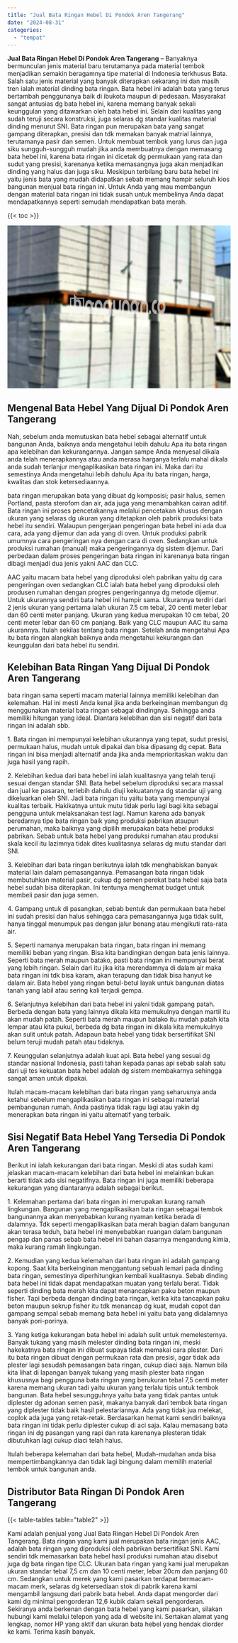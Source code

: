 ```yaml
---
title: "Jual Bata Ringan Hebel Di Pondok Aren Tangerang"
date: "2024-08-31"
categories: 
  - "tempat"
---
```


**Jual Bata Ringan Hebel Di Pondok Aren Tangerang** – Banyaknya bermunculan jenis material baru terutamanya pada material tembok menjadikan semakin beragamnya tipe material di Indonesia terkhusus Bata. Salah satu jenis material yang banyak diterapkan sekarang ini dan masih tren ialah material dinding bata ringan. Bata hebel ini adalah bata yang terus bertambah penggunanya baik di ibukota maupun di pedesaan. Masyarakat sangat antusias dg bata hebel ini, karena memang banyak sekali keunggulan yang ditawarkan oleh bata hebel ini. Selain dari kualitas yang sudah teruji secara konstruksi, juga selaras dg standar kualitas material dinding menurut SNI. Bata ringan pun merupakan bata yang sangat gampang diterapkan, presisi dan tdk memakan banyak matrial lainnya, terutamanya pasir dan semen. Untuk membuat tembok yang lurus dan juga siku sungguh-sungguh mudah jika anda membuatnya dengan memasang bata hebel ini, karena bata ringan ini dicetak dg permukaan yang rata dan sudut yang presisi, karenanya ketika memasangnya juga akan menjadikan dinding yang halus dan juga siku. Meskipun terbilang baru bata hebel ini yaitu jenis bata yang mudah didapatkan sebab memang hampir seluruh kios bangunan menjual bata ringan ini. Untuk Anda yang mau membangun dengan material bata ringan ini tidak susah untuk membelinya Anda dapat mendapatkannya seperti semudah mendapatkan bata merah.

{{< toc >}}

![Jual Bata Ringan Hebel Di Pondok Aren Tangerang](/images/jual-hebel-murah-03.png)

## Mengenal Bata Hebel Yang Dijual Di Pondok Aren Tangerang

Nah, sebelum anda memutuskan bata hebel sebagai alternatif untuk bangunan Anda, baiknya anda mengetahui lebih dahulu Apa itu bata ringan apa kelebihan dan kekurangannya. Jangan sampe Anda menyesal dikala anda telah menerapkannya atau anda merasa harganya terlalu mahal dikala anda sudah terlanjur mengaplikasikan bata ringan ini. Maka dari itu semestinya Anda mengetahui lebih dahulu Apa itu bata ringan, harga, kwalitas dan stok ketersediaannya.

bata ringan merupakan bata yang dibuat dg komposisi; pasir halus, semen Portland, pasta sterofom dan air, ada juga yang menambahkan cairan aditif. Bata ringan ini proses pencetakannya melalui pencetakan khusus dengan ukuran yang selaras dg ukuran yang ditetapkan oleh pabrik produksi bata hebel itu sendiri. Walaupun pengerjaan pengeringan bata hebel ini ada dua cara, ada yang dijemur dan ada yang di oven. Untuk produksi pabrik umumnya cara pengeringan nya dengan cara di oven. Sedangkan untuk produksi rumahan (manual) maka pengeringannya dg sistem dijemur. Dari perbedaan dalam proses pengeringan bata ringan ini karenanya bata ringan dibagi menjadi dua jenis yakni AAC dan CLC.

AAC yaitu macam bata hebel yang diproduksi oleh pabrikan yaitu dg cara pengeringan oven sedangkan CLC ialah bata hebel yang diproduksi oleh produsen rumahan dengan progres pengeringannya dg metode dijemur. Untuk ukurannya sendiri bata hebel ini hampir sama. Ukurannya terdiri dari 2 jenis ukuran yang pertama ialah ukuran 7.5 cm tebal, 20 centi meter lebar dan 60 centi meter panjang. Ukuran yang kedua merupakan 10 cm tebal, 20 centi meter lebar dan 60 cm panjang. Baik yang CLC maupun AAC itu sama ukurannya. Itulah sekilas tentang bata ringan. Setelah anda mengetahui Apa itu bata ringan alangkah baiknya anda mengetahui kekurangan dan keunggulan dari bata hebel itu sendiri.

## Kelebihan Bata Ringan Yang Dijual Di Pondok Aren Tangerang

bata ringan sama seperti macam material lainnya memiliki kelebihan dan kelemahan. Hal ini mesti Anda kenal jika anda berkeinginan membangun dg menggunakan material bata ringan sebagai dindingnya. Sehingga anda memiliki hitungan yang ideal. Diantara kelebihan dan sisi negatif dari bata ringan ini adalah sbb.

1\. Bata ringan ini mempunyai kelebihan ukurannya yang tepat, sudut presisi, permukaan halus, mudah untuk dipakai dan bisa dipasang dg cepat. Bata ringan ini bisa menjadi alternatif anda jika anda memprioritaskan waktu dan juga hasil yang rapih.

2\. Kelebihan kedua dari bata hebel ini ialah kualitasnya yang telah teruji sesuai dengan standar SNI. Bata hebel sebelum diproduksi secara massal dan jual ke pasaran, terlebih dahulu diuji kekuatannya dg standar uji yang dikeluarkan oleh SNI. Jadi bata ringan itu yaitu bata yang mempunyai kualitas terbaik. Hakikatnya untuk mutu tidak perlu lagi bagi kita sebagai pengguna untuk melaksanakan test lagi. Namun karena ada banyak beredarnya tipe bata ringan baik yang produksi pabrikan ataupun perumahan, maka baiknya yang dipilih merupakan bata hebel produksi pabrikan. Sebab untuk bata hebel yang produksi rumahan atau produksi skala kecil itu lazimnya tidak dites kualitasnya selaras dg mutu standar dari SNI.

3\. Kelebihan dari bata ringan berikutnya ialah tdk menghabiskan banyak material lain dalam pemasangannya. Pemasangan bata ringan tidak membutuhkan material pasir, cukup dg semen perekat bata hebel saja bata hebel sudah bisa diterapkan. Ini tentunya menghemat budget untuk membeli pasir dan juga semen.

4\. Gampang untuk di pasangkan, sebab bentuk dan permukaan bata hebel ini sudah presisi dan halus sehingga cara pemasangannya juga tidak sulit, hanya tinggal menumpuk pas dengan jalur benang atau mengikuti rata-rata air.

5\. Seperti namanya merupakan bata ringan, bata ringan ini memang memiliki beban yang ringan. Bisa kita bandingkan dengan bata jenis lainnya. Seperti bata merah maupun batako, pasti bata ringan ini mempunyai berat yang lebih ringan. Selain dari itu jika kita merendamnya di dalam air maka bata ringan ini tdk bisa karam, akan terapung dan tidak bisa hanyut ke dalam air. Bata hebel yang ringan betul-betul layak untuk bangunan diatas tanah yang labil atau sering kali terjadi gempa.

6\. Selanjutnya kelebihan dari bata hebel ini yakni tidak gampang patah. Berbeda dengan bata yang lainnya dikala kita memukulnya dengan martil itu akan mudah patah. Seperti bata merah maupun batako itu mudah patah kita lempar atau kita pukul, berbeda dg bata ringan ini dikala kita memukulnya akan sulit untuk patah. Adapaun bata hebel yang tidak bersertifikat SNI belum teruji mudah patah atau tidaknya.

7\. Keunggulan selanjutnya adalah kuat api. Bata hebel yang sesuai dg standar nasional Indonesia, pasti tahan kepada panas api sebab salah satu dari uji tes kekuatan bata hebel adalah dg sistem membakarnya sehingga sangat aman untuk dipakai.

Itulah macam-macam kelebihan dari bata ringan yang seharusnya anda ketahui sebelum mengaplikasikan bata ringan ini sebagai material pembangunan rumah. Anda pastinya tidak ragu lagi atau yakin dg menerapkan bata ringan ini yaitu alternatif yang terbaik.

## Sisi Negatif Bata Hebel Yang Tersedia Di Pondok Aren Tangerang

Berikut ini ialah kekurangan dari bata ringan. Meski di atas sudah kami jelaskan macam-macam kelebihan dari bata hebel ini melainkan bukan berarti tidak ada sisi negatifnya. Bata ringan ini juga memiliki beberapa kekurangan yang diantaranya adalah sebagai berikut.

1\. Kelemahan pertama dari bata ringan ini merupakan kurang ramah lingkungan. Bangunan yang mengaplikasikan bata ringan sebagai tembok bangunannya akan menyebabkan kurang nyaman ketika berada di dalamnya. Tdk seperti mengaplikasikan bata merah bagian dalam bangunan akan terasa teduh, bata hebel ini menyebabkan ruangan dalam bangunan pengap dan panas sebab bata hebel ini bahan dasarnya mengandung kimia, maka kurang ramah lingkungan.

2\. Kemudian yang kedua kelemahan dari bata ringan ini adalah gampang kopong. Saat kita berkeinginan menggantung sebuah lemari pada dinding bata ringan, semestinya diperhitungkan kembali kualitasnya. Sebab dinding bata hebel ini tidak dapat mendapatkan muatan yang terlalu berat. Tidak seperti dinding bata merah kita dapat menancapkan paku beton maupun fisher. Tapi berbeda dengan dinding bata ringan, ketika kita tancapkan paku beton maupun sekrup fisher itu tdk menancap dg kuat, mudah copot dan gampang sempal sebab memang bata hebel ini yaitu bata yang didalamnya banyak pori-porinya.

3\. Yang ketiga kekurangan bata hebel ini adalah sulit untuk memelesternya. Banyak tukang yang masih melester dinding bata ringan ini, meski hakekatnya bata ringan ini dibuat supaya tidak memakai cara plester. Dari itu bata ringan dibuat dengan permukaan rata dan presisi, agar tidak ada plester lagi sesudah pemasangan bata ringan, cukup diaci saja. Namun bila kita lihat di lapangan banyak tukang yang masih plester bata ringan khususnya bagi pengguna bata ringan yang berukuran tebal 7,5 centi meter karena memang ukuran tadi yaitu ukuran yang terlalu tipis untuk tembok bangunan. Bata hebel sesungguhnya yaitu bata yang tidak pantas untuk diplester dg adonan semen pasir, makanya banyak dari tembok bata ringan yang diplester tidak baik hasil pelestariannya. Ada yang tidak jua melekat, coplok ada juga yang retak-retak. Berdasarkan hemat kami sendiri baiknya bata ringan ini tidak perlu diplester cukup di aci saja. Kalau memasang bata ringan ini dg pasangan yang rapi dan rata karenanya plesteran tidak dibutuhkan lagi cukup diaci telah halus.

Itulah beberapa kelemahan dari bata hebel, Mudah-mudahan anda bisa mempertimbangkannya dan tidak lagi bingung dalam memilih material tembok untuk bangunan anda.

## Distributor Bata Ringan Di Pondok Aren Tangerang

{{< table-tables table="table2" >}}

Kami adalah penjual yang Jual Bata Ringan Hebel Di Pondok Aren Tangerang. Bata ringan yang kami jual merupakan bata ringan jenis AAC, adalah bata ringan yang diproduksi oleh pabrikan bersertifikat SNI. Kami sendiri tdk memasarkan bata hebel hasil produksi rumahan atau disebut juga dg bata ringan tipe CLC. Ukuran bata ringan yang kami jual merupakan ukuran standar tebal 7,5 cm dan 10 centi meter, lebar 20cm dan panjang 60 cm. Sedangkan untuk merek yang kami pasarkan terdapat bermacam-macam merk, selaras dg ketersediaan stok di pabrik karena kami mengambil langsung dari pabrik bata hebel. Anda dapat mengorder dari kami dg minimal pengorderan 12,6 kubik dalam sekali pengorderan. Sekiranya anda berkenan dengan bata hebel yang kami pasarkan, silakan hubungi kami melalui telepon yang ada di website ini. Sertakan alamat yang lengkap, nomor HP yang aktif dan ukuran bata hebel yang hendak diorder ke kami. Terima kasih banyak.
